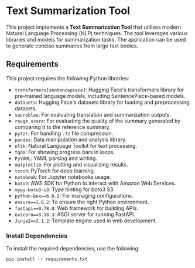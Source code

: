 # Text Summarization Tool

This project implements a **Text Summarization Tool** that utilizes modern Natural Language Processing (NLP) techniques. The tool leverages various libraries and models for summarization tasks. The application can be used to generate concise summaries from large text bodies.

## Requirements

This project requires the following Python libraries:

- `transformers[sentencepiece]`: Hugging Face's transformers library for pre-trained language models, including SentencePiece-based models.
- `datasets`: Hugging Face's datasets library for loading and preprocessing datasets.
- `sacrebleu`: For evaluating translation and summarization outputs.
- `rouge_score`: For evaluating the quality of the summary generated by comparing it to the reference summary.
- `py7zr`: For handling `.7z` file compression.
- `pandas`: Data manipulation and analysis library.
- `nltk`: Natural Language Toolkit for text processing.
- `tqdm`: For showing progress bars in loops.
- `PyYAML`: YAML parsing and writing.
- `matplotlib`: For plotting and visualizing results.
- `torch`: PyTorch for deep learning.
- `notebook`: For Jupyter notebooks usage.
- `boto3`: AWS SDK for Python to interact with Amazon Web Services.
- `mypy-boto3-s3`: Type hinting for boto3 S3.
- `python-box==6.0.2`: For managing configurations.
- `ensure==1.0.2`: To ensure the right Python environment.
- `fastapi==0.78.0`: Web framework for building APIs.
- `uvicorn==0.18.3`: ASGI server for running FastAPI.
- `Jinja2==3.1.2`: Template engine used in web development.

### Install Dependencies

To install the required dependencies, use the following:

```bash
pip install -r requirements.txt
